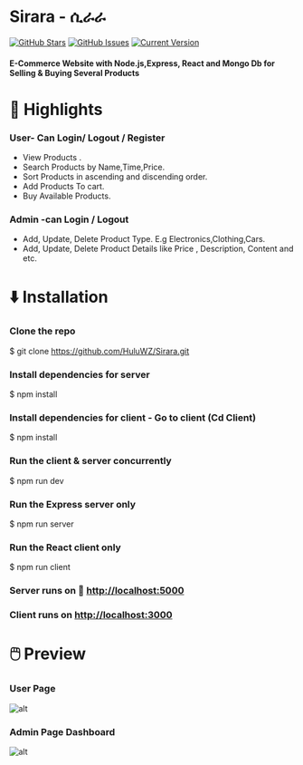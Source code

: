 #  Sirara - ሲራራ
[![GitHub Stars](https://img.shields.io/github/stars/HuluWZ/Sirara.svg)](https://github.com/HuluWZ/Sirara/stargazers) [![GitHub Issues](https://img.shields.io/github/issues/HuluWZ/Sirara.svg)](https://github.com/HuluWZ/Sirara/issues) [![Current Version](https://img.shields.io/badge/version-1.0.7-green.svg)](https://github.com/HuluWZ/Sirara)

####  E-Commerce Website with Node.js,Express, React and Mongo Db for Selling & Buying Several Products

# 🌟 Highlights

### User- Can Login/ Logout / Register
 * View Products .
 * Search Products by Name,Time,Price.
 * Sort Products in ascending and discending order.
 * Add Products To cart.
 * Buy Available Products.

### Admin -can Login / Logout
 * Add, Update, Delete Product Type. E.g Electronics,Clothing,Cars.
 * Add, Update, Delete Product Details like Price , Description, Content and etc.


# ⬇️ Installation
 ### Clone the repo 
  $ git clone <https://github.com/HuluWZ/Sirara.git>
### Install dependencies for server 
  $ npm install
### Install dependencies for client - Go to client (Cd Client)
 $  npm install
### Run the client & server  concurrently
  $ npm run dev
### Run the Express server only
  $ npm run server
### Run the React client only
  $ npm run client
### Server runs on   🚀   <http://localhost:5000> 
### Client runs on         <http://localhost:3000>


# 🖱️  Preview 
### User Page

![alt]('https://asset.cloudinary.com/aastusirara/f4d1f9aa02f404ee7b9d9cf09e58e7d7')

### Admin Page Dashboard

![alt]('https://asset.cloudinary.com/aastusirara/a9bcc04a4a15db57d900681b0575736c')
